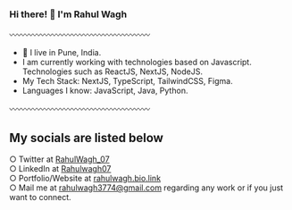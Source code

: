 ### Hi there! 👋 I'm Rahul Wagh

〰️〰️〰️〰️〰️〰️〰️〰️〰️〰️〰️〰️〰️〰️〰️〰️〰️〰️

- 📍 I live in Pune, India. <br>
- I am currently working with technologies based on Javascript. Technologies such as ReactJS, NextJS, NodeJS. <br>
- My Tech Stack: NextJS, TypeScript, TailwindCSS, Figma. <br>
- Languages I know: JavaScript, Java, Python.

〰️〰️〰️〰️〰️〰️〰️〰️〰️〰️〰️〰️〰️〰️〰️〰️〰️〰️

## My socials are listed below
  ○ Twitter at [RahulWagh_07](https://twitter.com/RahulWagh_07) <br>
  ○ LinkedIn at [Rahulwagh07](https://www.linkedin.com/in/rahulwagh07/) <br>
  ○ Portfolio/Website at [rahulwagh.bio.link](https://rahulwagh-bio.vercel.app) <br>
  ○ Mail me at [rahulwagh3774@gmail.com](mailto:rahulwagh3774@gmail.com) regarding any work or if you just want to connect.
